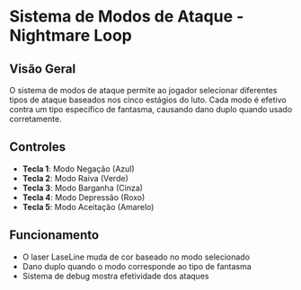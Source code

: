 # Sistema de Modos de Ataque - Nightmare Loop

## Visão Geral
O sistema de modos de ataque permite ao jogador selecionar diferentes tipos de ataque baseados nos cinco estágios do luto. Cada modo é efetivo contra um tipo específico de fantasma, causando dano duplo quando usado corretamente.

## Controles
- **Tecla 1**: Modo Negação (Azul)
- **Tecla 2**: Modo Raiva (Verde)  
- **Tecla 3**: Modo Barganha (Cinza)
- **Tecla 4**: Modo Depressão (Roxo)
- **Tecla 5**: Modo Aceitação (Amarelo)

## Funcionamento
- O laser LaseLine muda de cor baseado no modo selecionado
- Dano duplo quando o modo corresponde ao tipo de fantasma
- Sistema de debug mostra efetividade dos ataques
